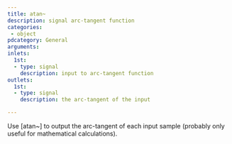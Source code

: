 ```yaml
---
title: atan~
description: signal arc-tangent function
categories:
 - object
pdcategory: General
arguments:
inlets:
  1st:
  - type: signal
    description: input to arc-tangent function
outlets:
  1st:
  - type: signal
    description: the arc-tangent of the input

---
```


Use [atan~] to output the arc-tangent of each input sample (probably only useful for mathematical calculations).

